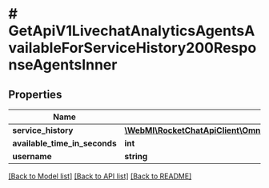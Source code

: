 # # GetApiV1LivechatAnalyticsAgentsAvailableForServiceHistory200ResponseAgentsInner

## Properties

Name | Type | Description | Notes
------------ | ------------- | ------------- | -------------
**service_history** | [**\WebMI\RocketChatApiClient\OmnichannelApi\Model\GetApiV1LivechatAnalyticsAgentsAvailableForServiceHistory200ResponseAgentsInnerServiceHistoryInner[]**](GetApiV1LivechatAnalyticsAgentsAvailableForServiceHistory200ResponseAgentsInnerServiceHistoryInner.md) |  | [optional]
**available_time_in_seconds** | **int** |  | [optional]
**username** | **string** |  | [optional]

[[Back to Model list]](../../README.md#models) [[Back to API list]](../../README.md#endpoints) [[Back to README]](../../README.md)
